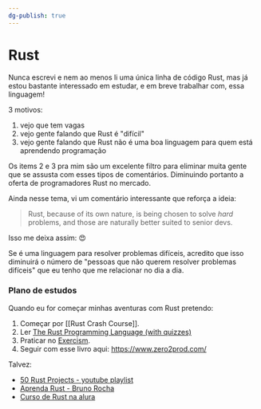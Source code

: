```yaml
---
dg-publish: true
---
```

# Rust

Nunca escrevi e nem ao menos li uma única linha de código Rust, mas já estou bastante interessado em estudar, e em breve trabalhar com, essa linguagem!

3 motivos:

1. vejo que tem vagas
2. vejo gente falando que Rust é "difícil"
3. vejo gente falando que Rust não é uma boa linguagem para quem está aprendendo programação

Os items 2 e 3 pra mim são um excelente filtro para eliminar muita gente que se assusta com esses tipos de comentários. Diminuindo portanto a oferta de programadores Rust no mercado.

Ainda nesse tema, vi um comentário interessante que reforça a ideia:

> Rust, because of its own nature, is being chosen to solve _hard_ problems, and those are naturally better suited to senior devs.

Isso me deixa assim: 😍

Se é uma linguagem para resolver problemas difíceis, acredito que isso diminuirá o número de "pessoas que não querem resolver problemas difíceis" que eu tenho que me relacionar no dia a dia.


### Plano de estudos

Quando eu for começar minhas aventuras com Rust pretendo:

1. Começar por [[Rust Crash Course]].
2. Ler [The Rust Programming Language (with quizzes)](https://rust-book.cs.brown.edu/)
3. Praticar no [Exercism](https://exercism.org/tracks/rust).
4. Seguir com esse livro aqui: <https://www.zero2prod.com/>

Talvez:

- [50 Rust Projects - youtube playlist](https://youtube.com/playlist?list=PL5dTjWUk_cPYuhHm9_QImW7_u4lr5d6zO)
- [Aprenda Rust - Bruno Rocha](https://youtube.com/playlist?list=PLjSf4DcGBdiGCNOrCoFgtj0KrUq1MRUME)
- [Curso de Rust na alura](https://www.alura.com.br/curso-online-rust-linguagem-programacao-performatica-segura)
